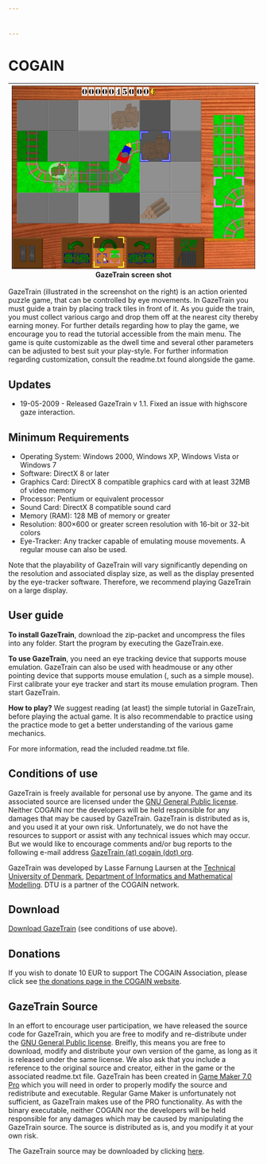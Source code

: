 ```yaml
---


---
```


<h1 id="cogain">COGAIN</h1>

<table>
<thead>
<tr>
<th align="center"><img src="/Img/Gazetrain.jpg" alt=""><br>GazeTrain screen shot<br></th>
</tr>
</thead>
<tbody></tbody>
</table><p>GazeTrain (illustrated in the screenshot on the right) is an action oriented puzzle game, that can be controlled by eye movements. In GazeTrain you must guide a train by placing track tiles in front of it. As you guide the train, you must collect various cargo and drop them off at the nearest city thereby earning money. For further details regarding how to play the game, we encourage you to read the tutorial accessible from the main menu. The game is quite customizable as the dwell time and several other parameters can be adjusted to best suit your play-style. For further information regarding customization, consult the readme.txt found alongside the game.</p>
<h2 id="updates">Updates</h2>
<ul>
<li>19-05-2009 - Released GazeTrain v 1.1. Fixed an issue with highscore gaze interaction.</li>
</ul>
<h2 id="minimum-requirements">Minimum Requirements</h2>
<ul>
<li>Operating System: Windows 2000, Windows XP, Windows Vista or Windows 7</li>
<li>Software: DirectX 8 or later</li>
<li>Graphics Card: DirectX 8 compatible graphics card with at least 32MB of video memory</li>
<li>Processor: Pentium or equivalent processor</li>
<li>Sound Card: DirectX 8 compatible sound card</li>
<li>Memory (RAM): 128 MB of memory or greater</li>
<li>Resolution: 800×600 or greater screen resolution with 16-bit or 32-bit colors</li>
<li>Eye-Tracker: Any tracker capable of emulating mouse movements. A regular mouse can also be used.</li>
</ul>
<p>Note that the playability of GazeTrain will vary significantly depending on the resolution and associated display size, as well as the display presented by the eye-tracker software. Therefore, we recommend playing GazeTrain on a large display.</p>
<h2 id="user-guide">User guide</h2>
<p><strong>To install GazeTrain</strong>, download the zip-packet and uncompress the files into any folder. Start the program by executing the GazeTrain.exe.</p>
<p><strong>To use GazeTrain</strong>, you need an eye tracking device that supports mouse emulation. GazeTrain can also be used with headmouse or any other pointing device that supports mouse emulation (, such as a simple mouse). First calibrate your eye tracker and start its mouse emulation program. Then start GazeTrain.</p>
<p><strong>How to play?</strong> We suggest reading (at least) the simple tutorial in GazeTrain, before playing the actual game. It is also recommendable to practice using the practice mode to get a better understanding of the various game mechanics.</p>
<p>For more information, read the included readme.txt file.</p>
<h2 id="conditions-of-use">Conditions of use</h2>
<p>GazeTrain is freely available for personal use by anyone. The game and its associated source are licensed under the <a href="http://www.gnu.org/copyleft/gpl.html">GNU General Public license</a>. Neither COGAIN nor the developers will be held responsible for any damages that may be caused by GazeTrain. GazeTrain is distributed as is, and you used it at your own risk. Unfortunately, we do not have the resources to support or assist with any technical issues which may occur. But we would like to encourage comments and/or bug reports to the following e-mail address <a href="mailto:gazetrain%40cogain.org">GazeTrain (at) cogain (dot) org</a>.</p>
<p>GazeTrain was developed by Lasse Farnung Laursen at the <a href="http://www.dtu.dk">Technical University of Denmark</a>, <a href="http://www.imm.dtu.dk/">Department of Informatics and Mathematical Modelling</a>. DTU is a partner of the COGAIN network.</p>
<h2 id="download">Download</h2>
<p><a href="/Doc/Gazetrainv11.zip">Download GazeTrain</a> (see conditions of use above).</p>
<h2 id="donations">Donations</h2>
<p>If you wish to donate 10 EUR to support The COGAIN Association, please click see <a href="http://www.cogain.org/donations">the donations page in the COGAIN website</a>.</p>
<h2 id="gazetrain-source">GazeTrain Source</h2>
<p>In an effort to encourage user participation, we have released the source code for GazeTrain, which you are free to modify and re-distribute under the <a href="http://www.gnu.org/copyleft/gpl.html">GNU General Public license</a>. Breifly, this means you are free to download, modify and distribute your own version of the game, as long as it is released under the same license. We also ask that you include a reference to the original source and creator, either in the game or the associated readme.txt file. GazeTrain has been created in <a href="http://www.yoyogames.com/make">Game Maker 7.0 Pro</a> which you will need in order to properly modify the source and redistribute and executable. Regular Game Maker is unfortunately not sufficient, as GazeTrain makes use of the PRO functionality. As with the binary executable, neither COGAIN nor the developers will be held responsible for any damages which may be caused by manipulating the GazeTrain source. The source is distributed as is, and you modify it at your own risk.</p>
<p>The GazeTrain source may be downloaded by clicking <a href="/Doc/GazeTrainSourcev11.zip">here</a>.</p>

